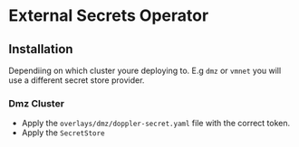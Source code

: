 # External Secrets Operator

## Installation
Dependiing on which cluster youre deploying to. E.g `dmz` or `vmnet` you will
use a different secret store provider.

### Dmz Cluster

* Apply the `overlays/dmz/doppler-secret.yaml` file with the correct token.
* Apply the `SecretStore`